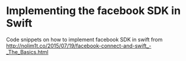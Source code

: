 # Implementing the facebook SDK in Swift

Code snippets on how to implement facebook SDK in swift from http://nolim1t.co/2015/07/19/facebook-connect-and-swift_-_The_Basics.html
